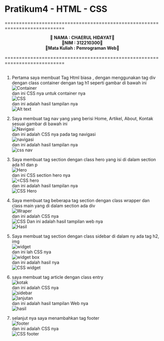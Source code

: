 # Pratikum4 - HTML - CSS

===========================================================================<br>
<p align="center">
 &#128640 <b>NAMA          :  CHAERUL HIDAYAT</b>&#128640 <br> 
  &#128640<b>NIM           :  312210300</b>&#128640 <br>
 &#128640<b>Mata Kuliah   :  Pemrograman Web</b>&#128640 <br>
</p>
===========================================================================<br><br>

1. Pertama saya membuat Tag Html biasa , dengan menggunakan tag div  dengan class container dengan tag h1  seperti gambar di bawah ini <br>
![Container](1.png) <br>
dan ini CSS nya untuk container nya <br>
![CSS](<foto readme/css container.png>) <br>
dan ini adalah hasil tampilan nya <br>
![Alt text](<foto readme/2.png>)<br>
2. Saya membuat tag nav yang yang berisi Home, Artikel, About, Kontak sesuai gambar di bawah ini <br>
![Navigasi](<foto readme/3.png>) <br>
dan ini adalah CSS nya pada tag navigasi <br>
![navigasi](<foto readme/css navigasi.png>) <br>
dan ini adalah hasil tampilan nya <br>
![css nav](<foto readme/4.png>) <br>

3. Saya membuat tag section dengan class hero yang isi di dalam section ada h1 dan p <br>
![Hero](<foto readme/5.png>) <br>
dan ini CSS section hero nya <br>
![ <CSS hero](<foto readme/css hero.png>) <br>
dan ini adalah hasil tampilan nya <br>
![CSS Hero](<foto readme/6.png>)<br>
4. Saya membuat tag  beberapa tag section  dengan class wrapper dan class main yang di dalam section ada div <br>
![Wraper](<foto readme/7.png>)<br>
dan ini adalah CSS nya <br>
![CSS](<foto readme/css  widget .png>)
Dan ini adalah hasil tampilan web nya <br>
![Hasil](<foto readme/8.png>)<br>
5. Saya membuat tag section dengan class sidebar di dalam ny ada tag h2, img  <br>
![widget](<foto readme/9.png>)<br>
dan ini lah CSS nya <br>
![widget box](<foto readme/css widget box.png>) <br>
dan ini adalah hasil nya <br>
![CSS widget](<foto readme/12.png>)<br>
6. saya membuat tag article dengan class entry <br>
![kotak](<foto readme/9.png>) <br>
dan ini adalah CSS nya <br>
![sidebar](<foto readme/css widget box.png>)<br>
![lanjutan](<foto readme/css widget lanjutan.png>)<br>
dan ini adalah hasil tampilan Web nya <br>
![hasil](<foto readme/10.png>)
7. selanjut nya saya menambahkan tag footer <br>
![footer](<foto readme/13.png>)<br>
dan ini adalah CSS nya <br>
![CSS footer](<foto readme/css footer.png>)<br>








